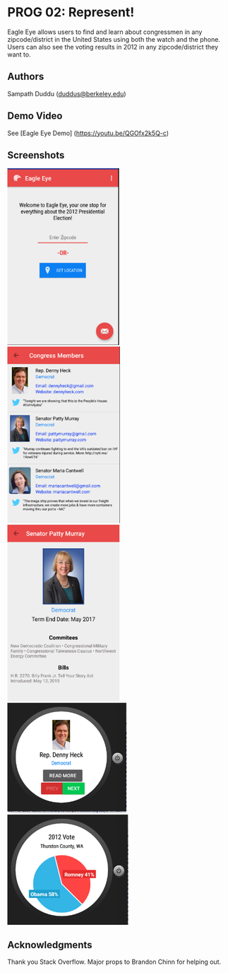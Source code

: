 # PROG 02: Represent!

Eagle Eye allows users to find and learn about congressmen in any zipcode/district in the United States using both the watch and the phone. Users can also see the voting results in 2012 in any zipcode/district they want to. 

## Authors

Sampath Duddu ([duddus@berkeley.edu](mailto:duddus@berkeley.edu))

## Demo Video

See [Eagle Eye Demo] (https://youtu.be/QGOfx2k5Q-c)

## Screenshots

<img src="screenshots/MainViewMobile.png" height="400" alt="Screenshot"/>
<img src="screenshots/CongressionalViewMobile.png" height="400" alt="Screenshot"/>
<img src="screenshots/DetailViewMobile.png" height="400" alt="Screenshot"/>
<img src="screenshots/MainViewWatch.png" height="250" alt="Screenshot"/>
<img src="screenshots/VoteViewWatch.png" height="250" alt="Screenshot"/>

## Acknowledgments

Thank you Stack Overflow.
Major props to Brandon Chinn for helping out.

